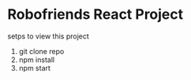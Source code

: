 # Robofriends React Project
setps to view this project
1. git clone repo
2. npm install
3. npm start
